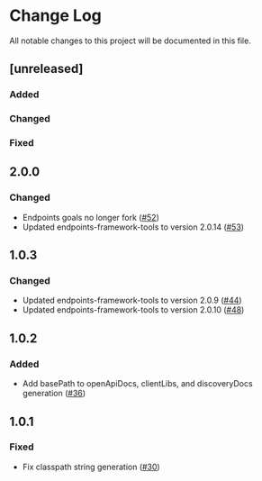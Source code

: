 # Change Log
All notable changes to this project will be documented in this file.
## [unreleased]

### Added

### Changed

### Fixed

## 2.0.0
### Changed
- Endpoints goals no longer fork ([#52](https://github.com/GoogleCloudPlatform/endpoints-framework-maven-plugin/pull/52))
- Updated endpoints-framework-tools to version 2.0.14 ([#53](https://github.com/GoogleCloudPlatform/endpoints-framework-maven-plugin/pull/53))

## 1.0.3
### Changed
- Updated endpoints-framework-tools to version 2.0.9 ([#44](https://github.com/GoogleCloudPlatform/endpoints-framework-maven-plugin/pull/44))
- Updated endpoints-framework-tools to version 2.0.10 ([#48](https://github.com/GoogleCloudPlatform/endpoints-framework-maven-plugin/pull/48))

## 1.0.2
### Added
- Add basePath to openApiDocs, clientLibs, and discoveryDocs generation ([#36](https://github.com/GoogleCloudPlatform/endpoints-framework-maven-plugin/issues/36))

## 1.0.1
### Fixed
- Fix classpath string generation ([#30](https://github.com/GoogleCloudPlatform/endpoints-framework-maven-plugin/issues/30))
